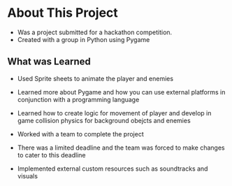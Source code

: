 # About This Project
- Was a project submitted for a hackathon competition. 
- Created with a group in Python using Pygame 

## What was Learned

- Used Sprite sheets to animate the player and enemies

- Learned more about Pygame and how you can use external platforms in conjunction with a programming language

- Learned how to create logic for movement of player and develop in game collision physics for background obejcts and enemies

- Worked with a team to complete the project

- There was a limited deadline and the team was forced to make changes to cater to this deadline

- Implemented external custom resources such as soundtracks and visuals
